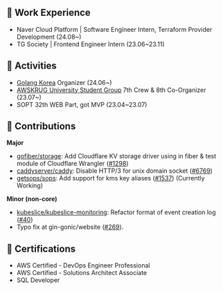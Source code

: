 ## 💼 Work Experience

- Naver Cloud Platform | Software Engineer Intern, Terraform Provider Development (24.08~)
- TG Society | Frontend Engineer Intern (23.06~23.11)

## 🏃 Activities

- [Golang Korea](https://github.com/golangkorea) Organizer (24.06~)
- [AWSKRUG University Student Group](https://ausg.me) 7th Crew & 8th Co-Organizer (23.07~)
- SOPT 32th WEB Part, got MVP (23.04~23.07)

## 📖 Contributions

**Major**
- [gofiber/storage](https://github.com/gofiber/storage/): Add Cloudflare KV storage driver using in fiber & test module of Cloudflare Wrangler ([#1298](https://github.com/gofiber/storage/pull/1298))
- [caddyserver/caddy](https://github.com/caddyserver/caddy): Disable HTTP/3 for unix domain socket ([#6769](https://github.com/caddyserver/caddy/pull/6769))
- [getsops/sops](https://github.com/getsops/sops): Add support for kms key aliases ([#1537](https://github.com/getsops/sops/pull/1537)) (Currently Working)

**Minor (non-core)**
- [kubeslice/kubeslice-monitoring](https://github.com/kubeslice/kubeslice-monitoring): Refactor format of event creation log ([#40](https://github.com/kubeslice/kubeslice-monitoring/pull/40))
- Typo fix at gin-gonic/website ([#269](https://github.com/gin-gonic/website/pull/269#event-12523523723)).

## 📝 Certifications
- AWS Certified - DevOps Engineer Professional
- AWS Certified - Solutions Architect Associate
- SQL Developer



<!---### Algorithm Problem Solving (at BOJ, with python & javascript)
![Geun-Oh github stats](https://github-readme-stats.vercel.app/api?username=Geun-Oh&show_icons=true&include_all_commits=true&count_private=true&theme=react&hide_border=true&bg_color=0D1117&title_color=5ce1e6&icon_color=5ce1e6)
[![Solved.ac Profile](http://mazassumnida.wtf/api/v2/generate_badge?boj=kandy1002)](https://solved.ac/kandy1002/)
[![Anurag's GitHub stats](https://github-readme-stats.vercel.app/api?username=Geun-Oh&theme=cobalt)](https://github.com/anuraghazra/github-readme-stats)


<a href="https://github.com/devxb/gitanimals">
  <img src="https://render.gitanimals.org/farms/Geun-Oh"/>
</a>
--->

<!---
Geun-Oh/Geun-Oh is a ✨ special ✨ repository because its `README.md` (this file) appears on your GitHub profile.
You can click the Preview link to take a look at your changes.
--->

<!---
## 📊 Stats:

![Geun-Oh Stats](https://github-profile-summary-cards.vercel.app/api/cards/repos-per-language?username=Geun-Oh&theme=solarized_dark)
![Geun-Oh Stats](https://github-profile-summary-cards.vercel.app/api/cards/most-commit-language?username=Geun-Oh&theme=solarized_dark)
![Geun-Oh Summary](https://github-profile-summary-cards.vercel.app/api/cards/profile-details?username=Geun-Oh&theme=solarized_dark)
--->

